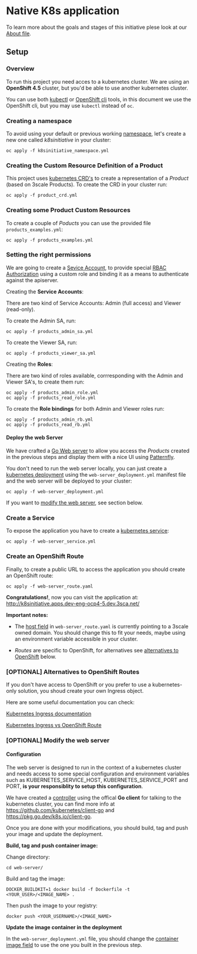 # Native K8s application

To learn more about the goals and stages of this initiative plese look at our [About file](ABOUT.md).
## Setup

### Overview
To run this project you need acces to a kubernetes cluster.
We are using an **OpenShift 4.5** cluster, but you'd be able to use another kubernetes cluster.

You can use both [kubectl](https://kubernetes.io/docs/tasks/tools/install-kubectl/) or [OpenShift cli](https://docs.openshift.com/container-platform/4.5/cli_reference/openshift_cli/getting-started-cli.html) tools, in this document we use the OpenShift cli, but you may use `kubectl` instead of `oc`.

### Creating a namespace

To avoid using your default or previous working [namespace](https://kubernetes.io/docs/concepts/overview/working-with-objects/namespaces/), let's create a new one called *k8sinitiative* in your cluster: 

```
oc apply -f k8sinitiative_namespace.yml
```

### Creating the Custom Resource Definition of a Product

This project uses [kubernetes CRD's](https://kubernetes.io/docs/tasks/extend-kubernetes/custom-resources/custom-resource-definitions/) to create a representation of a *Product* (based on 3scale Products). To create the CRD in your cluster run:

```
oc apply -f product_crd.yml
```

### Creating some Product Custom Resources

To create a couple of *Poducts* you can use the provided file `products_examples.yml`:

```
oc apply -f products_examples.yml
```

### Setting the right permissions

We are going to create a [Sevice Account](https://kubernetes.io/docs/tasks/configure-pod-container/configure-service-account/), to provide special [RBAC Authorization](https://kubernetes.io/docs/reference/access-authn-authz/rbac/) using a custom role and binding it as a means to authenticate against the apiserver.

Creating the **Service Accounts**:

There are two kind of Service Accounts: Admin (full access) and Viewer (read-only).

To create the Admin SA, run:

```
oc apply -f products_admin_sa.yml
```

To create the Viewer SA, run:

```
oc apply -f products_viewer_sa.yml
```

Creating the **Roles**:

There are two kind of roles available, corrresponding with the Admin and Viewer SA's, to create them run:

```
oc apply -f products_admin_role.yml
oc apply -f products_read_role.yml
```

To create the **Role bindings** for both Admin and Viewer roles run:

```
oc apply -f products_admin_rb.yml
oc apply -f products_read_rb.yml
```

#### Deploy the web Server

We have crafted a [Go Web server](https://github.com/3scale/k8sapp-initiative/tree/master/web-server) to allow you access the *Products* created in the previous steps and display them with a nice UI using [Patternfly](https://www.patternfly.org/v4/).

You don't need to run the web server locally, you can just create a [kubernetes deployment](https://kubernetes.io/docs/concepts/workloads/controllers/deployment/) using the `web-server_deployment.yml` manifest file and the web server will be deployed to your cluster:

```
oc apply -f web-server_deployment.yml
```

If you want to [modify the web server](#optional-modify-the-web-server), see section below.

### Create a Service

To expose the application you have to create a [kubernetes service](https://kubernetes.io/docs/concepts/services-networking/service/):

```
oc apply -f web-server_service.yml
```

### Create an OpenShift Route
Finally, to create a public URL to access the application you should create an OpenShift route:

```
oc apply -f web-server_route.yaml
```

**Congratulations!**, now you can visit the application at: http://k8sinitiative.apps.dev-eng-ocp4-5.dev.3sca.net/

**Important notes:**

- The [host field](https://github.com/3scale/k8sapp-initiative/blob/master/web-server_route.yaml#L7) in `web-server_route.yaml` is currently pointing to a 3scale owned domain. You should change this to fit your needs, maybe using an environment variable accessible in your cluster.

- *Routes* are specific to OpenShift, for alternatives see [alternatives to OpenShift](#optional-alternatives-to-openshift-routes) below.

### [OPTIONAL] Alternatives to OpenShift Routes

If you don't have access to OpenShift or you prefer to use a kubernetes-only solution, you shoud create your own Ingress object.

Here are some useful documentation you can check:

[Kubernetes Ingress documentation](https://kubernetes.io/docs/concepts/services-networking/ingress/)

[Kubernetes Ingress vs OpenShift Route](https://www.openshift.com/blog/kubernetes-ingress-vs-openshift-route)

### [OPTIONAL] Modify the web server

#### Configuration

The web server is designed to run in the context of a kubernetes cluster and needs access to some special configuration and environment variables such as KUBERNETES_SERVICE_HOST, KUBERNETES_SERVICE_PORT and PORT, **is your responsiblity to setup this configuration**.

We have created a [controller](https://github.com/3scale/k8sapp-initiative/tree/master/controller) using the offical **Go client** for talking to the kubernetes cluster, you can find more info at https://github.com/kubernetes/client-go and https://pkg.go.dev/k8s.io/client-go.

Once you are done with your modifications, you should build, tag and push your image and update the deployment.

**Build, tag and push container image:**

Change directory:
```
cd web-server/
```
Build and tag the image:
```
DOCKER_BUILDKIT=1 docker build -f Dockerfile -t <YOUR_USER>/<IMAGE_NAME> .
```

Then push the image to your registry:
```
docker push <YOUR_USERNAME>/<IMAGE_NAME>
```

**Update the image container in the deployment**

In the `web-server_deployment.yml` file, you should change the [container image field](https://github.com/3scale/k8sapp-initiative/blob/master/web-server_deployment.yml#L20) to use the one you built in the previous step.

